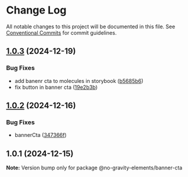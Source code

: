 # Change Log

All notable changes to this project will be documented in this file.
See [Conventional Commits](https://conventionalcommits.org) for commit guidelines.

## [1.0.3](https://github.com/no-gravity-company/no-gravity-elements/compare/@no-gravity-elements/banner-cta@1.0.2...@no-gravity-elements/banner-cta@1.0.3) (2024-12-19)

### Bug Fixes

- add banenr cta to molecules in storybook ([b5685b6](https://github.com/no-gravity-company/no-gravity-elements/commit/b5685b6f21afcbf68a6c684037c17708e496695f))
- fix button in banner cta ([19e2b3b](https://github.com/no-gravity-company/no-gravity-elements/commit/19e2b3b11a8c69ce6699960227b9809ada4c56ba))

## [1.0.2](https://github.com/no-gravity-company/no-gravity-elements/compare/@no-gravity-elements/banner-cta@1.0.1...@no-gravity-elements/banner-cta@1.0.2) (2024-12-16)

### Bug Fixes

- bannerCta ([347366f](https://github.com/no-gravity-company/no-gravity-elements/commit/347366fa053a3dfa89368576c3fb262f58a4d486))

## 1.0.1 (2024-12-15)

**Note:** Version bump only for package @no-gravity-elements/banner-cta
